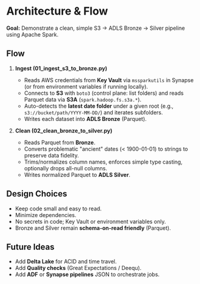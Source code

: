 # Architecture & Flow

**Goal:** Demonstrate a clean, simple S3 → ADLS Bronze → Silver pipeline using Apache Spark.

## Flow

1. **Ingest (01_ingest_s3_to_bronze.py)**
   - Reads AWS credentials from **Key Vault** via `mssparkutils` in Synapse (or from environment variables if running locally).
   - Connects to **S3** with `boto3` (control plane: list folders) and reads Parquet data via **S3A** (`spark.hadoop.fs.s3a.*`).
   - Auto-detects the **latest date folder** under a given root (e.g., `s3://bucket/path/YYYY-MM-DD/`) and iterates subfolders.
   - Writes each dataset into **ADLS Bronze** (Parquet).

2. **Clean (02_clean_bronze_to_silver.py)**
   - Reads Parquet from **Bronze**.
   - Converts problematic "ancient" dates (< 1900-01-01) to strings to preserve data fidelity.
   - Trims/normalizes column names, enforces simple type casting, optionally drops all-null columns.
   - Writes normalized Parquet to **ADLS Silver**.

## Design Choices

- Keep code small and easy to read.
- Minimize dependencies.
- No secrets in code; Key Vault or environment variables only.
- Bronze and Silver remain **schema-on-read friendly** (Parquet).

## Future Ideas

- Add **Delta Lake** for ACID and time travel.
- Add **Quality checks** (Great Expectations / Deequ).
- Add **ADF** or **Synapse pipelines** JSON to orchestrate jobs.